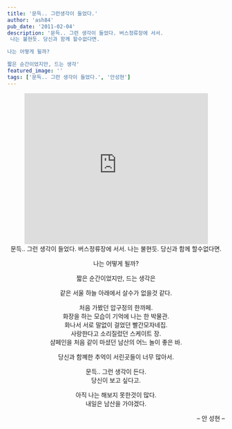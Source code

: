 ```yaml
---
title: '문득.. 그런생각이 들었다.'
author: 'ash84'
pub_date: '2011-02-04'
description: '문득.. 그런 생각이 들었다. 버스정류장에 서서.   
 나는 불현듯. 당신과 함께 할수없다면.

나는 어떻게 될까?

짧은 순간이었지만, 드는 생각'
featured_image: ''
tags: ['문득.. 그런 생각이 들었다.', '안성현']
---
```



<center>  
<iframe allowfullscreen="" frameborder="0" height="349" src="http://www.youtube.com/embed/Rr9swVzNUck?rel=0" title="YouTube video player" width="425"></iframe>  
</center><div style="text-align: center;"> 문득.. 그런 생각이 들었다. 버스정류장에 서서.   
 나는 불현듯. 당신과 함께 할수없다면.

나는 어떻게 될까?

짧은 순간이었지만, 드는 생각은

같은 서울 하늘 아래에서 살수가 없을것 같다.

처음 가봤던 압구정의 한까페.  
 화장을 하는 모습이 기억에 나는 한 박물관.   
 화나서 서로 말없이 걸었던 빨간모자네집.   
 사랑한다고 소리질렀던 스케이트 장.   
 샴페인을 처음 같이 마셨던 남산의 어느 놀이 좋은 바.

당신과 함꼐한 추억이 서린곳들이 너무 많아서.

문득.. 그런 생각이 든다.   
 당신이 보고 싶다고.

아직 나는 해보지 못한것이 많다.   
 내일은 남산을 가야겠다.

<div style="text-align: right;"> – 안 성현 – </div></div>

